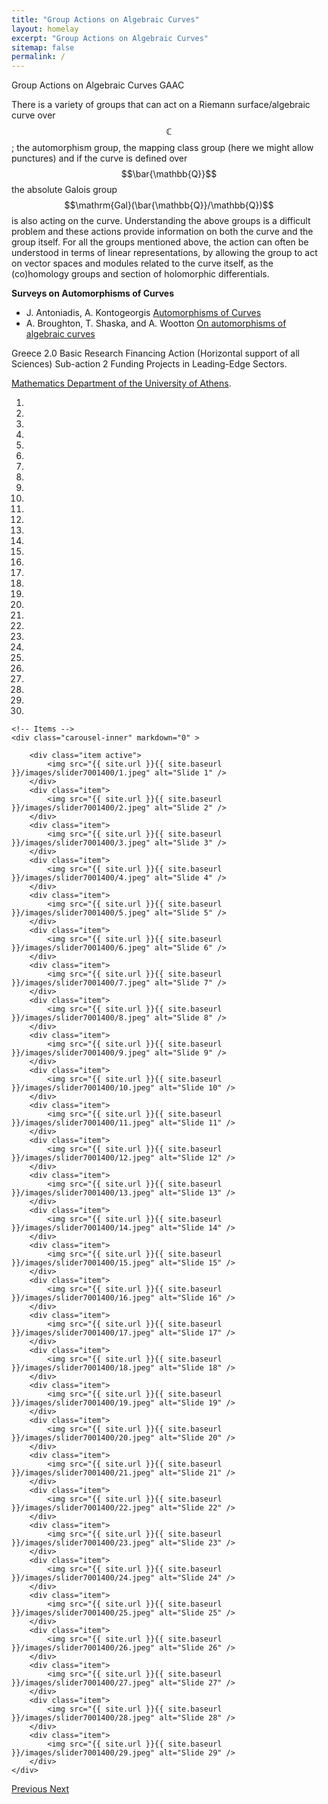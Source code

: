 ```yaml
---
title: "Group Actions on Algebraic Curves"
layout: homelay
excerpt: "Group Actions on Algebraic Curves"
sitemap: false
permalink: /
---
```


Group Actions on Algebraic Curves GAAC

There is a variety of groups that can act on a Riemann surface/algebraic curve
over $$\mathbb{C}$$; the automorphism group, the mapping class group (here we might allow
punctures) and if the curve is defined over $$\bar{\mathbb{Q}}$$ the absolute Galois group $$\mathrm{Gal}(\bar{\mathbb{Q}}/\mathbb{Q})$$
is also acting on the curve. Understanding the above groups is a difficult problem
and these actions provide information on both the curve and the group itself. For
all the groups mentioned above, the action can often be understood in terms of
linear representations, by allowing the group to act on vector spaces and modules
related to the curve itself, as the (co)homology groups and section of holomorphic
differentials.

**Surveys on Automorphisms of Curves**

* J. Antoniadis, A. Kontogeorgis [Automorphisms of Curves](http://users.uoa.gr/~kontogar/bibtex/KontogeorgisAntoniadisAutomorphisms.pdf)
* A. Broughton, T. Shaska, and A. Wootton [On automorphisms of algebraic curves](https://arxiv.org/abs/1807.02742v1)

Greece 2.0 Basic Research Financing Action (Horizontal support of all Sciences) Sub-action 2 Funding Projects in Leading-Edge Sectors.



[Mathematics Department of the University of Athens](http://www.math.uoa.gr).

<div markdown="0" id="carousel" class="carousel slide" data-ride="carousel" data-interval="5000" data-pause="hover" >
    <!-- Menu -->
    <ol class="carousel-indicators">
        <li data-target="#carousel" data-slide-to="0" class="active"></li>
        <li data-target="#carousel" data-slide-to="1"></li>
        <li data-target="#carousel" data-slide-to="2"></li>
        <li data-target="#carousel" data-slide-to="3"></li>
        <li data-target="#carousel" data-slide-to="4"></li>
        <li data-target="#carousel" data-slide-to="5"></li>
		<li data-target="#carousel" data-slide-to="6"></li>
		<li data-target="#carousel" data-slide-to="7"></li>
		<li data-target="#carousel" data-slide-to="8"></li>
		<li data-target="#carousel" data-slide-to="9"></li>
		<li data-target="#carousel" data-slide-to="10"></li>
		<li data-target="#carousel" data-slide-to="11"></li>
		<li data-target="#carousel" data-slide-to="12"></li>
		<li data-target="#carousel" data-slide-to="13"></li>
		<li data-target="#carousel" data-slide-to="14"></li>
		<li data-target="#carousel" data-slide-to="15"></li>
		<li data-target="#carousel" data-slide-to="16"></li>
		<li data-target="#carousel" data-slide-to="17"></li>
		<li data-target="#carousel" data-slide-to="18"></li>
		<li data-target="#carousel" data-slide-to="19"></li>
		<li data-target="#carousel" data-slide-to="20"></li>
		<li data-target="#carousel" data-slide-to="21"></li>
		<li data-target="#carousel" data-slide-to="22"></li>
		<li data-target="#carousel" data-slide-to="23"></li>
		<li data-target="#carousel" data-slide-to="24"></li>
		<li data-target="#carousel" data-slide-to="25"></li>
		<li data-target="#carousel" data-slide-to="26"></li>
		<li data-target="#carousel" data-slide-to="27"></li>
		<li data-target="#carousel" data-slide-to="28"></li>
		<li data-target="#carousel" data-slide-to="29"></li>
    </ol>

    <!-- Items -->
    <div class="carousel-inner" markdown="0" >

        <div class="item active">
            <img src="{{ site.url }}{{ site.baseurl }}/images/slider7001400/1.jpeg" alt="Slide 1" />	
        </div>
        <div class="item">
            <img src="{{ site.url }}{{ site.baseurl }}/images/slider7001400/2.jpeg" alt="Slide 2" />
        </div>
        <div class="item">
            <img src="{{ site.url }}{{ site.baseurl }}/images/slider7001400/3.jpeg" alt="Slide 3" />
        </div>
        <div class="item">
            <img src="{{ site.url }}{{ site.baseurl }}/images/slider7001400/4.jpeg" alt="Slide 4" />
        </div>
        <div class="item">
            <img src="{{ site.url }}{{ site.baseurl }}/images/slider7001400/5.jpeg" alt="Slide 5" />
        </div>
        <div class="item">
            <img src="{{ site.url }}{{ site.baseurl }}/images/slider7001400/6.jpeg" alt="Slide 6" />
        </div>
        <div class="item">
            <img src="{{ site.url }}{{ site.baseurl }}/images/slider7001400/7.jpeg" alt="Slide 7" />
        </div>
        <div class="item">
            <img src="{{ site.url }}{{ site.baseurl }}/images/slider7001400/8.jpeg" alt="Slide 8" />
        </div>
        <div class="item">
            <img src="{{ site.url }}{{ site.baseurl }}/images/slider7001400/9.jpeg" alt="Slide 9" />
        </div>
        <div class="item">
            <img src="{{ site.url }}{{ site.baseurl }}/images/slider7001400/10.jpeg" alt="Slide 10" />
        </div>
        <div class="item">
            <img src="{{ site.url }}{{ site.baseurl }}/images/slider7001400/11.jpeg" alt="Slide 11" />
        </div>
        <div class="item">
            <img src="{{ site.url }}{{ site.baseurl }}/images/slider7001400/12.jpeg" alt="Slide 12" />
        </div>
        <div class="item">
            <img src="{{ site.url }}{{ site.baseurl }}/images/slider7001400/13.jpeg" alt="Slide 13" />
        </div>
        <div class="item">
            <img src="{{ site.url }}{{ site.baseurl }}/images/slider7001400/14.jpeg" alt="Slide 14" />
        </div>
        <div class="item">
            <img src="{{ site.url }}{{ site.baseurl }}/images/slider7001400/15.jpeg" alt="Slide 15" />
        </div>
        <div class="item">
            <img src="{{ site.url }}{{ site.baseurl }}/images/slider7001400/16.jpeg" alt="Slide 16" />
        </div>
        <div class="item">
            <img src="{{ site.url }}{{ site.baseurl }}/images/slider7001400/17.jpeg" alt="Slide 17" />
        </div>
        <div class="item">
            <img src="{{ site.url }}{{ site.baseurl }}/images/slider7001400/18.jpeg" alt="Slide 18" />
        </div>
        <div class="item">
            <img src="{{ site.url }}{{ site.baseurl }}/images/slider7001400/19.jpeg" alt="Slide 19" />
        </div>
        <div class="item">
            <img src="{{ site.url }}{{ site.baseurl }}/images/slider7001400/20.jpeg" alt="Slide 20" />
        </div>
        <div class="item">
            <img src="{{ site.url }}{{ site.baseurl }}/images/slider7001400/21.jpeg" alt="Slide 21" />
        </div>
        <div class="item">
            <img src="{{ site.url }}{{ site.baseurl }}/images/slider7001400/22.jpeg" alt="Slide 22" />
        </div>
        <div class="item">
            <img src="{{ site.url }}{{ site.baseurl }}/images/slider7001400/23.jpeg" alt="Slide 23" />
        </div>
        <div class="item">
            <img src="{{ site.url }}{{ site.baseurl }}/images/slider7001400/24.jpeg" alt="Slide 24" />
        </div>
        <div class="item">
            <img src="{{ site.url }}{{ site.baseurl }}/images/slider7001400/25.jpeg" alt="Slide 25" />
        </div>
        <div class="item">
            <img src="{{ site.url }}{{ site.baseurl }}/images/slider7001400/26.jpeg" alt="Slide 26" />
        </div>
        <div class="item">
            <img src="{{ site.url }}{{ site.baseurl }}/images/slider7001400/27.jpeg" alt="Slide 27" />
        </div>
        <div class="item">
            <img src="{{ site.url }}{{ site.baseurl }}/images/slider7001400/28.jpeg" alt="Slide 28" />
        </div>
        <div class="item">
            <img src="{{ site.url }}{{ site.baseurl }}/images/slider7001400/29.jpeg" alt="Slide 29" />
        </div>
    </div>
  <a class="left carousel-control" href="#carousel" role="button" data-slide="prev">
    <span class="glyphicon glyphicon-chevron-left" aria-hidden="true"></span>
    <span class="sr-only">Previous</span>
  </a>
  <a class="right carousel-control" href="#carousel" role="button" data-slide="next">
    <span class="glyphicon glyphicon-chevron-right" aria-hidden="true"></span>
    <span class="sr-only">Next</span>
  </a>
</div>




